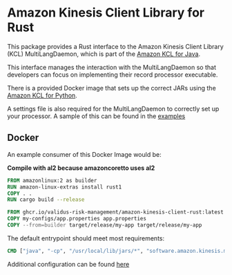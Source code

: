 # Amazon Kinesis Client Library for Rust

This package provides a Rust interface to the Amazon Kinesis Client Library (KCL) MultiLangDaemon,
which is part of the [Amazon KCL for Java][kinesis-github].

This interface manages the interaction with the MultiLangDaemon so that developers can focus on
implementing their record processor executable.

There is a provided Docker image that sets up the correct JARs using the [Amazon KCL for Python][kinesis-python].

A settings file is also required for the MultiLangDaemon to correctly set up your processor.
A sample of this can be found in the [examples](./examples/sample.properties)

## Docker

An example consumer of this Docker Image would be:

**Compile with al2 because amazoncoretto uses al2**

```dockerfile
FROM amazonlinux:2 as builder
RUN amazon-linux-extras install rust1
COPY . .
RUN cargo build --release

FROM ghcr.io/validus-risk-management/amazon-kinesis-client-rust:latest as runner
COPY my-configs/app.properties app.properties
COPY --from=builder target/release/my-app target/release/my-app
```

The default entrypoint should meet most requirements:

```dockerfile
CMD ["java", "-cp", "/usr/local/lib/jars/*", "software.amazon.kinesis.multilang.MultiLangDaemon", "--properties-file", "app.properties"]
```

Additional configuration can be found [here][kcl-cli-params]


[amazon-kcl]: http://docs.aws.amazon.com/kinesis/latest/dev/kinesis-record-processor-app.html
[kinesis-github]: https://github.com/awslabs/amazon-kinesis-client
[kinesis-python]: https://github.com/awslabs/amazon-kinesis-client-python
[kcl-cli-params]: https://github.com/awslabs/amazon-kinesis-client-python/blob/v2.0.6/samples/amazon_kclpy_helper.py
